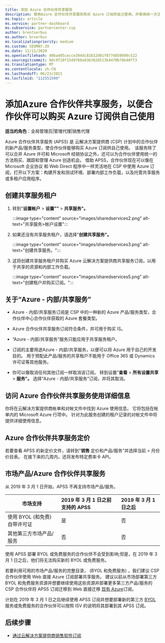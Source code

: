 ```yaml
---
title: 添加 Azure 合作伙伴共享服务
description: 使用Azure 合作伙伴共享服务购买 Azure 订阅供自己使用，并使用统一方法来购买、跟踪和管理 Azure。
ms.topic: article
ms.service: partner-dashboard
ms.subservice: partnercenter-csp
author: brentserbus
ms.author: brserbus
ms.localizationpriority: medium
ms.custom: SEOMAY.20
ms.date: 11/11/2020
ms.openlocfilehash: 40ba485cecce394dc81632d01f8774859690c522
ms.sourcegitcommit: 8dc9f28f15d9760a8363826513b4470b76b40ff3
ms.translationtype: MT
ms.contentlocale: zh-CN
ms.lasthandoff: 06/23/2021
ms.locfileid: "112551599"
---
```

# <a name="add-azure-partner-shared-services-so-partners-can-buy-azure-subscriptions-for-their-own-use"></a>添加Azure 合作伙伴共享服务，以便合作伙伴可以购买 Azure 订阅供自己使用

**适当的角色**：全局管理员|管理代理|销售代理

Azure 合作伙伴共享服务 (APSS) 是 云解决方案提供商 (CSP) 计划中的合作伙伴的新产品/服务类型，使合作伙伴能够购买 Azure 订阅供自己使用。  该服务除了可以合并 Azure 许可和 Microsoft 经销协议之外，还可以为合作伙伴使用统一的方法购买、跟踪和管理 Azure 创造机会。 借助 APSS，合作伙伴现在可以像在 Microsoft 企业协议 和 Web Direct 程序中一样灵活地在 CSP 中使用 Azure 订阅，打开以下方案：构建开发和测试环境、部署内部工作负载，以及托管共享服务或多租户应用程序。  

## <a name="create-the-shared-services-tenant"></a>创建共享服务租户

1. 转到"**设置帐户**  >  **设置""**  >  **共享服务"。**

   :::image type="content" source="images/sharedservices2.png" alt-text="共享服务>帐户设置":::

2. 如果还没有共享服务租户，请选择"**创建共享服务"。**

   :::image type="content" source="images/sharedservices3.png" alt-text="创建共享服务。":::

3. 这将创建共享服务租户并购买 Azure 云解决方案提供商共享服务订阅，以用于共享的资源和内部工作负载。

   :::image type="content" source="images/sharedservices5.png" alt-text="创建租户并购买订阅。":::

## <a name="about-the-azure--internalshared-services-offer"></a>关于“Azure - 内部/共享服务”

- Azure - 内部/共享服务订阅是 CSP 中的一种新的 Azure 产品/服务类型，合作伙伴中心合作伙伴获取的 Azure 套餐类型。

- Azure 合作伙伴共享服务订阅符合条件，并可用于购买 IS。

- “Azure - 内部/共享服务”服务只能应用于共享服务租户。

- 订阅的主要用途Azure - 内部/共享服务，以便可以将 Azure 用于自己的开发目的。 用于预配此产品/服务的共享租户不能用于 Office 365 或 Dynamics 许可证等其他服务。

- 你可以像取消任何其他订阅一样取消该订阅。 转到设置"**查看**  >  **所有设置共享**  >  **服务"。** 选择“Azure - 内部/共享服务”订阅，并将其取消。

## <a name="accessing-azure-partner-shared-services-consumption-details"></a>访问 Azure 合作伙伴共享服务使用详细信息

你将在云解决方案提供商帐单和对帐文件中找到 Azure 使用信息。 它将包括在帐单内的 Microsoft Azure 行项中。 针对为此服务创建的租户记录的对帐文件中将提供详细使用信息。

## <a name="azure-partner-shared-services-pricing"></a>Azure 合作伙伴共享服务定价

若要查看 APSS 的新定价文件，请转到"**销售** 定价和产品/服务"并选择当前  >  月份价目表。 在接下来的几周内，还将发布特定费率卡 API。

## <a name="marketplace-offers-and-azure-partner-shared-services"></a>市场产品/Azure 合作伙伴共享服务

从 2019 年 3 月 1 日开始，APSS 不再支持市场产品/服务。

|**市场支持**   |**2019 年 3 月 1 日之前支持的 APSS**|**2019 年 3 月 1 日之后**|
|---------------------------|:----------------------------|:-------------------|
|使用 BYOL (和免费) 自带许可证   | 是   | 否|
|其他第三方市场产品/服务   | 否   |否|

使用 APSS 部署 BYOL 或免费服务的合作伙伴不会受到影响;但是，在 2019 年 3 月 1 日之后，他们将无法购买新的 BYOL 或免费服务。

若要利用可用的市场产品/服务的完整目录， (BYOL 和免费服务) ，我们建议 CSP 合作伙伴使用 Web 直接 Azure 订阅部署共享服务。  建议以前从市场部署第三方 BYOL 和免费服务资源并想要继续使用这些资源并部署更多第三方产品/服务的 CSP 合作伙伴将 APSS 订阅迁移到 Web 直接迁移 [现有 Azure](/azure/cloud-solution-provider/migration/migration#migrating-existing-azure-subscriptions)订阅。

计划在 2019 年 3 月 1 日之后继续使用 APSS 订阅并想要部署新的第三方 [BYOL](https://azuremarketplace.microsoft.com/marketplace/apps?filters=byol) 服务或免费服务的合作伙伴可以按照 ISV 的说明将其部署到其 APSS 订阅。

## <a name="next-steps"></a>后续步骤

- [通过云解决方案提供商销售软件订阅](csp-software-subscriptions.md)